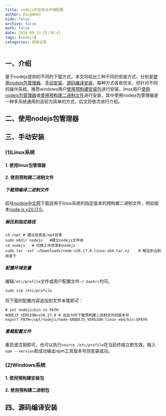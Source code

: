 ```yaml
---
title: nodejs的安装与环境配置
author: DingWH03
hide: false
archive: false
math: false
date: 2024-09-13 23:38:41
tags: [nodejs]
categories: 简单记录
---
```

## 一、介绍

基于nodejs提供的不同的下载方式，本文将给出三种不同的安装方式，分别是[使用nodejs包管理器](#二使用nodejs包管理器)、[手动安装](#三手动安装)、[源码编译安装](#四源码编译安装)，每种方式各有优劣，但针对不同的操作系统，推荐windows用户[使用预构建安装包](#1-使用预构建安装包)进行安装，linux用户[使用nodejs包管理器](#二使用nodejs包管理器)或[使用预构建二进制文件](#2-使用预构建二进制文件)进行安装，其中使用nodejs包管理器是一种多系统通用的且较为简单的方式，后文将依次进行介绍。

## 二、使用nodejs包管理器

## 三、手动安装

### (1)Linux系统

#### 1. 使用linux包管理器

#### 2. 使用预构建二进制文件

##### 下载预编译二进制文件

前往[nodejs中文网](https://nodejs.cn/en/download/prebuilt-binaries)下载适用于linux系统的指定版本的预构建二进制文件，例如版本[node.js v20.17.0](https://npmmirror.com/mirrors/node/v20.17.0/node-v20.17.0-linux-x64.tar.xz)。

##### 解压到指定路径

```shell
cd /opt # 建议安装至/opt目录
sudo mkdir nodejs   #建立nodejs文件夹
cd nodejs   # 切换工作目录到nodejs
sudo tar -xvf ~/Downloads/node-v20.17.0-linux-x64.tar.xz    # 解压到当前目录下
```

##### 配置环境变量

编辑`/etc/profile`文件或用户配置文件`~/.bashrc`均可。

```shell
sudo vim /etc/profile
```

将下面的配置内容追加到文件末尾即可：

```shell
# set nodejs/bin to PATH
NODEJS_VERSION=v20.17.0 # 此处为你下载预构建二进制文件的版本号
export PATH=/opt/nodejs/node-$NODEJS_VERSION-linux-x64/bin:$PATH
```

##### 重载配置文件

重启或注销即可，也可以执行`source /etc/profile`在当前终端立即生效。输入`npm --version`若成功输出npm工具版本号则安装成功。

### (2)Windows系统

#### 1. 使用预构建安装包

#### 2. 使用预构建二进制包

## 四、源码编译安装
